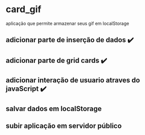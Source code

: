 # card_gif
aplicação que permite armazenar seus gif  em localStorage 


## adicionar parte de inserção de dados ✔️
## adicionar parte de grid cards ✔️
## adicionar interação de usuario atraves do javaScript ✔️
## salvar dados em localStorage
## subir aplicação em servidor público
